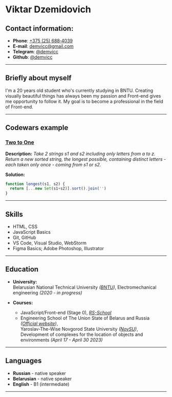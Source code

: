 # Viktar Dzemidovich

## Contact information:

- **Phone**: [+375&nbsp;(25)&nbsp;688&#8209;4039](tel:+375256884039)
- **E-mail**: <demvicc@gmail.com>
- **Telegram**: [@demvicc](https://t.me/demvicc)
- **Github**: [@demvicc](https://github.com/demvicc/)

---

## Briefly about myself

I'm a 20 years old student who's currently studying in BNTU.
Creating visually beautiful things has always been my passion and
Front-end gives me opportunity to follow it.
My goal is to become a professional in the field of Front-end.

---

## Codewars example

### [Two to One](https://www.codewars.com/kata/5656b6906de340bd1b0000ac)

**Description:** *Take 2 strings s1 and s2 including only letters from a to z. Return a new sorted string, the longest possible, containing distinct letters - each taken only once - coming from s1 or s2.*

**Solution:**

```javascript
function longest(s1, s2) {
  return [...new Set(s1+s2)].sort().join('')
}

```

---

## Skills

- HTML, CSS
- JavaScript Basics
- Git, GitHub
- VS Code, Visual Studio, WebStorm
- Figma Basics; Adobe Photoshop, Illustrator

---

## Education

- **University:** </br>
  Belarusian National Technical University _([BNTU](https://bntu.by))_,
  Electromechanical engineering _(2020 - in progress)_

- **Courses:** </br>
  - JavaScript/Front-end (Stage 0), _[RS-School](https://rs.school/js-stage0/)_ <br>
  - Engineering School of The Union State of Belarus and Russia _([Official website](https://school.engineers2030.ru/))_, <br>
    Yaroslav-The-Wise Novgorod State University _([NovSU](https://novsu.ru))_, <br>
    Development of complexes for the location of objects and environments _(April 17 - April 30 2023)_

---

## Languages

- **Russian** - native speaker
- **Belarusian** - native speaker
- **English** - B1 (intermediate) <br>

---